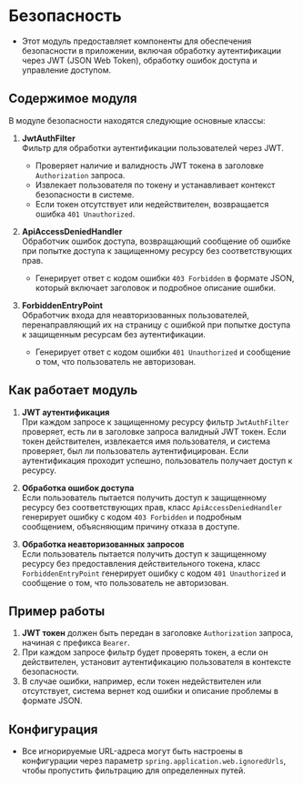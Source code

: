 # Безопасность

- Этот модуль предоставляет компоненты для обеспечения безопасности в приложении, включая обработку 
  аутентификации через JWT (JSON Web Token), обработку ошибок доступа и управление доступом.

## Содержимое модуля

В модуле безопасности находятся следующие основные классы:

1. **JwtAuthFilter**  
   Фильтр для обработки аутентификации пользователей через JWT.
    - Проверяет наличие и валидность JWT токена в заголовке `Authorization` запроса.
    - Извлекает пользователя по токену и устанавливает контекст безопасности в системе.
    - Если токен отсутствует или недействителен, возвращается ошибка `401 Unauthorized`.

2. **ApiAccessDeniedHandler**  
   Обработчик ошибок доступа, возвращающий сообщение об ошибке при попытке доступа к защищенному ресурсу без соответствующих прав.
    - Генерирует ответ с кодом ошибки `403 Forbidden` в формате JSON, который включает заголовок и подробное описание ошибки.

3. **ForbiddenEntryPoint**  
   Обработчик входа для неавторизованных пользователей, перенаправляющий их на страницу с ошибкой при попытке доступа к защищенным ресурсам без аутентификации.
    - Генерирует ответ с кодом ошибки `401 Unauthorized` и сообщение о том, что пользователь не авторизован.

## Как работает модуль

1. **JWT аутентификация**  
   При каждом запросе к защищенному ресурсу фильтр `JwtAuthFilter` проверяет, есть ли в заголовке запроса валидный JWT токен. Если токен действителен, извлекается имя пользователя, и система проверяет, был ли пользователь аутентифицирован. Если аутентификация проходит успешно, пользователь получает доступ к ресурсу.

2. **Обработка ошибок доступа**  
   Если пользователь пытается получить доступ к защищенному ресурсу без соответствующих прав, класс `ApiAccessDeniedHandler` генерирует ошибку с кодом `403 Forbidden` и подробным сообщением, объясняющим причину отказа в доступе.

3. **Обработка неавторизованных запросов**  
   Если пользователь пытается получить доступ к защищенному ресурсу без предоставления действительного токена, класс `ForbiddenEntryPoint` генерирует ошибку с кодом `401 Unauthorized` и сообщение о том, что пользователь не авторизован.

## Пример работы

1. **JWT токен** должен быть передан в заголовке `Authorization` запроса, начиная с префикса `Bearer`.
2. При каждом запросе фильтр будет проверять токен, а если он действителен, установит аутентификацию пользователя в контексте безопасности.
3. В случае ошибки, например, если токен недействителен или отсутствует, система вернет код ошибки и описание проблемы в формате JSON.

## Конфигурация

- Все игнорируемые URL-адреса могут быть настроены в конфигурации через параметр `spring.application.web.ignoredUrls`, чтобы пропустить фильтрацию для определенных путей.
  
